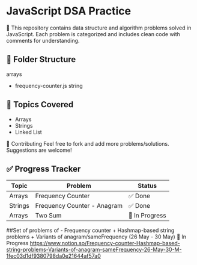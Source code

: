 # JavaScript DSA Practice

🚀 This repository contains data structure and algorithm problems solved in JavaScript. Each problem is categorized and includes clean code with comments for understanding.

## 📁 Folder Structure
arrays
- frequency-counter.js
string

## 🧠 Topics Covered
- Arrays
- Strings
- Linked List

🤝 Contributing
Feel free to fork and add more problems/solutions. Suggestions are welcome!


## ✅ Progress Tracker

| Topic         | Problem                      | Status         |
|---------------|------------------------------|--------------- |
| Arrays        | Frequency Counter            | ✅ Done  |
| Strings       | Frequency Counter - Anagram  | ✅ Done        |
| Arrays        | Two Sum                      | 🔄 In Progress |

##Set of problems of - Frequency counter + Hashmap-based string problems + Variants of anagram/sameFrequency (26 May - 30 May) 🔄 In Progress 
https://www.notion.so/Frequency-counter-Hashmap-based-string-problems-Variants-of-anagram-sameFrequency-26-May-30-M-1fec03d1df9380798da0e21644af57a0